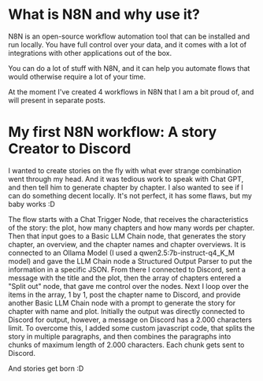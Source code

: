# What is N8N and why use it?

N8N is an open-source workflow automation tool that can be installed and run locally. You have full control over your data, and it comes with a lot of integrations with other applications out of the box.

You can do a lot of stuff with N8N, and it can help you automate flows that would otherwise require a lot of your time. 

At the moment I've created 4 workflows in N8N that I am a bit proud of, and will present in separate posts. 



# My first N8N workflow: A story Creator to Discord
I wanted to create stories on the fly with what ever strange combination went through my head. And it was tedious work to speak with Chat GPT, and then tell him to generate chapter by chapter. I also wanted to see if I can do something decent locally. It's not perfect, it has some flaws, but my baby works :D 

The flow starts with a Chat Trigger Node, that receives the characteristics of the story: the plot, how many chapters and how many words per chapter. Then that input goes to a Basic LLM Chain node, that generates the story chapter, an overview, and the chapter names and chapter overviews. It is connected to an Ollama Model (I used a qwen2.5:7b-instruct-q4_K_M model) and gave the LLM Chain node a Structured Output Parser to put the information in a specific JSON. From there I connected to Discord, sent a message with the title and the plot, then the array of chapters entered a "Split out" node, that gave me control over the nodes. Next I loop over the items in the array, 1 by 1, post the chapter name to Discord, and provide another Basic LLM Chain node with a prompt to generate the story for chapter with name and plot. Initially the output was directly connected to Discord for output, however, a message on Discord has a 2.000 characters limit. To overcome this, I added some custom javascript code, that splits the story in multiple paragraphs, and then combines the paragraphs into chunks of maximum length of 2.000 characters. Each chunk gets sent to Discord. 

And stories get born :D 

